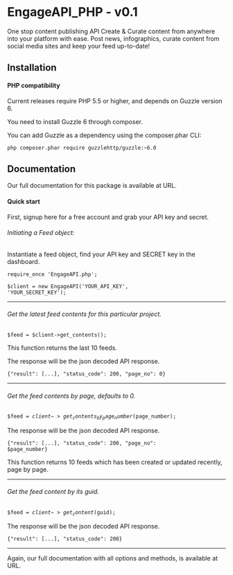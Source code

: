 # EngageAPI_PHP - v0.1
One stop content publishing API
Create & Curate content from anywhere into your platform with ease. Post news, infographics, curate content from social media sites and keep your feed up-to-date!
## Installation

#### PHP compatibility
Current releases require PHP 5.5 or higher, and depends on Guzzle version 6.

You need to install Guzzle 6 through composer.

You can add Guzzle as a dependency using the composer.phar CLI:

<code>php composer.phar require guzzlehttp/guzzle:~6.0</code>

## Documentation
Our full documentation for this package is available at URL.

#### Quick start
First, signup here for a free account and grab your API key and secret.

###### Initiating a Feed object:

Instantiate a feed object, find your API key and SECRET key in the dashboard.

<code>require_once 'EngageAPI.php';</code>

<code>$client = new EngageAPI('YOUR_API_KEY', 'YOUR_SECRET_KEY');</code>

<hr>

###### Get the latest feed contents for this particular project.

<code>$feed = $client->get_contents();</code>

This function returns the last 10 feeds.

The response will be the json decoded API response.

<code>{"result": [...], "status_code": 200, "page_no": 0}</code>

<hr>

###### Get the feed contents by page, defaults to 0.

<code>$feed = $client->get_contents_by_page_number($page_number);</code>

The response will be the json decoded API response.

<code>{"result": [...], "status_code": 200, "page_no": $page_number}</code>

This function returns 10 feeds which has been created or updated recently, page by page.

<hr>

###### Get the feed content by its guid.

<code>$feed = $client->get_content($guid);</code>

The response will be the json decoded API response.

<code>{"result": [...], "status_code": 200}</code>

<hr>

Again, our full documentation with all options and methods, is available at URL.
